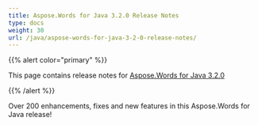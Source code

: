 ```yaml
---
title: Aspose.Words for Java 3.2.0 Release Notes
type: docs
weight: 30
url: /java/aspose-words-for-java-3-2-0-release-notes/
---
```


{{% alert color="primary" %}} 

This page contains release notes for [Aspose.Words for Java 3.2.0](http://www.aspose.com/downloads/words/java/new-releases/aspose.words-for-java-3.2.0/)

{{% /alert %}} 

Over 200 enhancements, fixes and new features in this Aspose.Words for Java release!
